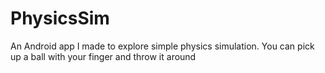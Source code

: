 # PhysicsSim
An Android app I made to explore simple physics simulation. You can pick up a ball with your finger and throw it around
